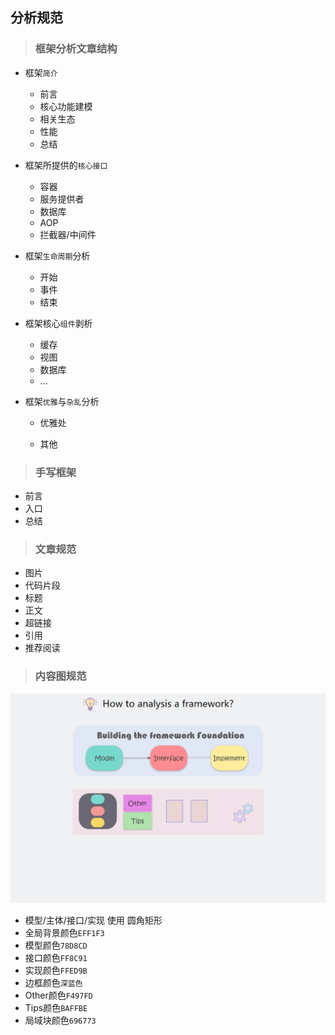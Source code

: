 ## 分析规范

> ### 框架分析文章结构

- 框架`简介`
  
  - 前言
  - 核心功能建模
  - 相关生态
  - 性能
  - 总结
  
- 框架所提供的`核心接口`

  - 容器
  - 服务提供者
  - 数据库
  - AOP
  - 拦截器/中间件

- 框架`生命周期`分析

  - 开始
  - 事件
  - 结束

- 框架核心`组件`剥析

  - 缓存
  - 视图
  - 数据库
  - ...

- 框架`优雅`与`杂乱`分析

  - 优雅处

  - 其他

    

>### 手写框架

- 前言
- 入口
- 总结

> ### 文章规范

- 图片
- 代码片段
- 标题
- 正文
- 超链接
- 引用
- 推荐阅读



> ### 内容图规范

![standard](./images/standard.png)



- 模型/主体/接口/实现 使用 圆角矩形
- 全局背景颜色`EFF1F3`
- 模型颜色`78D8CD`
- 接口颜色`FF8C91`
- 实现颜色`FFED9B`
- 边框颜色`深蓝色`
- Other颜色`F497FD`
- Tips颜色`BAFFBE`
- 局域块颜色`696773`

